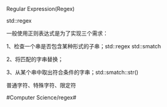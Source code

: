 Regular Expression(Regex)

std::regex

一般使用正则表达式是为了实现三个需求：

1、检查一个串是否包含某种形式的子串；std::regex std::smatch

2、将匹配的字串替换；

3、从某个串中取出符合条件的字串；std::smatch::str()

普通字符、特殊字符、限定符

#Computer Science/regex#
